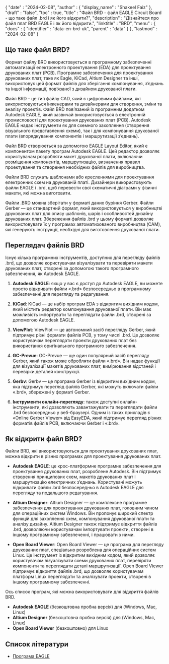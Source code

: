 {
  "date" : "2024-02-08",
  "author" : {
    "display_name" : "Shakeel Faiz"
},
  "draft" : "false",
  "toc" : true,
  "title" : "Файл BRD - файл EAGLE Circuit Board - що таке файл .brd і як його відкрити?",
  "description" : "Дізнайтеся про файл плат BRD EAGLE і як його відкрити.",
  "linktitle" : "BRD",
  "menu" : {
    "docs" : {
      "identifier" : "data-en-brd-uk",
      "parent" : "data"
}
},
  "lastmod" : "2024-02-08"
}

## Що таке файл BRD?

Формат файлу BRD використовується в програмному забезпеченні автоматизації електронного проектування (EDA) для проектування друкованих плат (PCB). Програмне забезпечення для проектування друкованих плат, таке як Eagle, KiCad, Altium Designer та інші, використовує цей формат файлів для зберігання компонування, з’єднань та іншої інформації, пов’язаної з дизайном друкованої плати.

Файл BRD – це тип файлу CAD, який є цифровими файлами, які використовуються інженерами та дизайнерами для створення, зміни та аналізу проектів. Файл BRD пов’язаний із програмним додатком Autodesk EAGLE, який зазвичай використовується в електронній промисловості для проектування друкованих плат (PCB). Autodesk EAGLE надає інструменти як для схемного захоплення (створення візуального представлення схеми), так і для компонування друкованої плати (впорядкування компонентів і маршрутизації з’єднань).

Файл BRD створюється за допомогою EAGLE Layout Editor, який є компонентом пакету програм Autodesk EAGLE. Цей редактор дозволяє користувачам розробляти макет друкованої плати, включаючи розміщення компонентів, маршрутизацію, визначення правил проектування та створення необхідних файлів для виробництва.

Файли BRD служать шаблонами або кресленнями для проектування електронних схем на друкованій платі. Дизайнери використовують файли EAGLE і .brd, щоб перевести свої схематичні діаграми у фізичні макети, які можна виготовити.

Файли .BRD можна зберігати у форматі даних буріння Gerber. Файли Gerber — це стандартний формат, який використовується у виробництві друкованих плат для опису шаблонів, шарів і особливостей дизайну друкованих плат. Збереження файлів .brd у цьому форматі дозволяє використовувати їх у програмах автоматизованого виробництва (CAM), які генерують інструкції, необхідні для виготовлення друкованої плати.

## Переглядач файлів BRD

Існує кілька програмних інструментів, доступних для перегляду файлів .brd, що дозволяє користувачам візуалізувати та перевіряти макети друкованих плат, створені за допомогою такого програмного забезпечення, як Autodesk EAGLE.

1.  **Autodesk EAGLE**: якщо у вас є доступ до Autodesk EAGLE, ви можете просто відкривати файли «.brd» безпосередньо в програмному забезпеченні для перегляду та редагування.
    
2.  **KiCad**: KiCad — це набір програм EDA з відкритим вихідним кодом, який містить редактор компонування друкованої плати. Він має можливість імпортувати та переглядати файли .brd, створені за допомогою Autodesk EAGLE.
    
3.  **ViewPlot**: ViewPlot — це автономний засіб перегляду Gerber, який підтримує різні формати файлів PCB, у тому числі .brd. Це дозволяє користувачам переглядати проекти друкованих плат без використання оригінального програмного забезпечення.
    
4.  **GC-Prevue**: GC-Prevue — ще один популярний засіб перегляду Gerber, який також може обробляти файли «.brd». Він надає функції для візуалізації макетів друкованих плат, вимірювання відстаней і перевірки деталей конструкції.
    
5.  **Gerbv**: Gerbv — це програма Gerber із відкритим вихідним кодом, яка підтримує перегляд файлів Gerber, які можуть включати файли «.brd», збережені у форматі Gerber.
    
6.  **Інструменти онлайн-перегляду**: також доступні онлайн-інструменти, які дозволяють завантажувати та переглядати файли .brd безпосередньо у веб-браузері. Одним із таких прикладів є «Online Gerber Viewer» від EasyEDA, який підтримує перегляд різних форматів файлів PCB, включаючи Gerber і «.brd».

## Як відкрити файл BRD?

Файли BRD, які використовуються для проектування друкованих плат, можна відкрити в різних програмах для проектування друкованих плат.

- **Autodesk EAGLE**: це крос-платформне програмне забезпечення для проектування друкованих плат, розроблене Autodesk. Він підтримує створення принципових схем, макетів друкованих плат і маршрутизацію електричних з’єднань. Користувачі можуть відкривати файли .brd безпосередньо в Autodesk EAGLE для перегляду та подальшого редагування.
    
- **Altium Designer**: Altium Designer — це комплексне програмне забезпечення для проектування друкованих плат, головним чином для операційних систем Windows. Він пропонує широкий спектр функцій для захоплення схем, компонування друкованої плати та аналізу дизайну. Altium Designer також підтримує відкриття файлів .brd, дозволяючи користувачам імпортувати проекти, створені в іншому програмному забезпеченні, і працювати з ними.
    
- **Open Board Viewer**: Open Board Viewer — це програма для перегляду друкованих плат, спеціально розроблена для операційних систем Linux. Це інструмент із відкритим вихідним кодом, який дозволяє користувачам візуалізувати схеми друкованих плат, перевіряти компоненти та переглядати деталі маршрутизації. Open Board Viewer підтримує відкриття файлів .brd, що дозволяє користувачам платформ Linux переглядати та аналізувати проекти, створені в іншому програмному забезпеченні.

Ось список програм, які можна використовувати для відкриття файлів BRD.

- **Autodesk EAGLE** (безкоштовна пробна версія) для (Windows, Mac, Linux)
- **Altium Designer** (безкоштовна пробна версія) для (Windows, Mac, Linux)
- **Open Board Viewer** (безкоштовно) для Linux

## Список літератури
* [Програма EAGLE](https://en.wikipedia.org/wiki/EAGLE_(програма))


